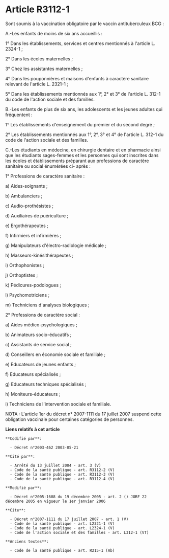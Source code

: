 # Article R3112-1

Sont soumis à la vaccination obligatoire par le vaccin antituberculeux BCG : 

A.-Les enfants de moins de six ans accueillis : 

1° Dans les établissements, services et centres mentionnés à l'article L. 2324-1 ; 

2° Dans les écoles maternelles ; 

3° Chez les assistantes maternelles ; 

4° Dans les pouponnières et maisons d'enfants à caractère sanitaire relevant de l'article L. 2321-1 ; 

5° Dans les établissements mentionnés aux 1°, 2° et 3° de l'article L. 312-1 du code de l'action sociale et des familles.

B.-Les enfants de plus de six ans, les adolescents et les jeunes adultes qui fréquentent : 

1° Les établissements d'enseignement du premier et du second degré ; 

2° Les établissements mentionnés aux 1°, 2°, 3° et 4° de l'article L. 312-1 du code de l'action sociale et des familles.

C.-Les étudiants en médecine, en chirurgie dentaire et en pharmacie ainsi que les étudiants sages-femmes et les personnes qui
sont inscrites dans les écoles et établissements préparant aux professions de caractère sanitaire ou social énumérées ci-
après : 

1° Professions de caractère sanitaire : 

a) Aides-soignants ; 

b) Ambulanciers ; 

c) Audio-prothésistes ; 

d) Auxiliaires de puériculture ; 

e) Ergothérapeutes ; 

f) Infirmiers et infirmières ; 

g) Manipulateurs d'électro-radiologie médicale ; 

h) Masseurs-kinésithérapeutes ; 

i) Orthophonistes ; 

j) Orthoptistes ; 

k) Pédicures-podologues ; 

l) Psychomotriciens ; 

m) Techniciens d'analyses biologiques ; 

2° Professions de caractère social : 

a) Aides médico-psychologiques ; 

b) Animateurs socio-éducatifs ; 

c) Assistants de service social ; 

d) Conseillers en économie sociale et familiale ; 

e) Educateurs de jeunes enfants ; 

f) Educateurs spécialisés ; 

g) Educateurs techniques spécialisés ; 

h) Moniteurs-éducateurs ; 

i) Techniciens de l'intervention sociale et familiale. 

NOTA : L'article 1er du décret n° 2007-1111 du 17 juillet 2007 suspend cette obligation vaccinale pour certaines catégories
de personnes.

**Liens relatifs à cet article**

	**Codifié par**:

	  - Décret n°2003-462 2003-05-21

	**Cité par**:

	  - Arrêté du 13 juillet 2004 - art. 3 (V)
	  - Code de la santé publique - art. R3112-2 (V)
	  - Code de la santé publique - art. R3112-3 (V)
	  - Code de la santé publique - art. R3112-4 (V)

	**Modifié par**:

	  - Décret n°2005-1608 du 19 décembre 2005 - art. 2 () JORF 22 décembre 2005 en vigueur le 1er janvier 2006

	**Cite**:

	  - Décret n°2007-1111 du 17 juillet 2007 - art. 1 (V)
	  - Code de la santé publique - art. L2321-1 (V)
	  - Code de la santé publique - art. L2324-1 (V)
	  - Code de l'action sociale et des familles - art. L312-1 (VT)

	**Anciens textes**:

	  - Code de la santé publique - art. R215-1 (Ab)
